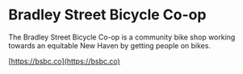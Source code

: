 # Bradley Street Bicycle Co-op

The Bradley Street Bicycle Co-op is a community bike shop working towards an equitable New Haven by getting people on bikes. 

[https://bsbc.co](https://bsbc.co)
